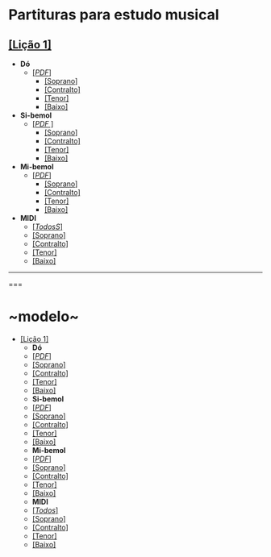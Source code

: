 # Partituras para estudo musical

## [[Lição 1]](licoes/licao01)
  - **Dó**
    - [[_PDF_]](licoes/licao01/Lição_01c-Partitura_e_Partes.pdf)
      - [[Soprano]](licoes/licao01/Lição_01c-Soprano.pdf)
      - [[Contralto]](licoes/licao01/Lição_01c-Contralto.pdf)
      - [[Tenor]](licoes/licao01/Lição_01c-Tenor.pdf)
      - [[Baixo]](licoes/licao01/Lição_01c-Baixo.pdf)
  - **Si-bemol**
    - [[_PDF_ ]](licoes/licao01/Lição_01bb-Partitura_e_Partes.pdf)
      - [[Soprano]](licoes/licao01/Lição_01bb-Soprano.pdf)
      - [[Contralto]](licoes/licao01/Lição_01bb-Contralto.pdf)
      - [[Tenor]](licoes/licao01/Lição_01bb-Tenor.pdf)
      - [[Baixo]](licoes/licao01/Lição_01bb-Baixo.pdf)
  - **Mi-bemol**
    - [[_PDF_]](licoes/licao01/Lição_01eb-Partitura_e_Partes.pdf)
      - [[Soprano]](licoes/licao01/Lição_01eb-Soprano.pdf)
      - [[Contralto]](licoes/licao01/Lição_01eb-Contralto.pdf)
      - [[Tenor]](licoes/licao01/Lição_01eb-Tenor.pdf)
      - [[Baixo]](licoes/licao01/Lição_01eb-Baixo.pdf)
  - **MIDI**
    - [[_TodosS_]](licoes/licao01/Lição_01c-Baixo.mid)
    - [[Soprano]](licoes/licao01/Lição_01c-Soprano.mid)
    - [[Contralto]](licoes/licao01/Lição_01c-Contralto.mid)
    - [[Tenor]](licoes/licao01/Lição_01c-Tenor.mid)
    - [[Baixo]](licoes/licao01/Lição_01c-Baixo.mid)

---











===

# ~modelo~
- [[Lição 1]](licoes/licao01)
  - **Dó**
   - [[_PDF_]](licoes/licao01/...pautaepartes)
    - [[Soprano]](licoes/licao01/...)
    - [[Contralto]](licoes/licao01/...)
    - [[Tenor]](licoes/licao01/...)
    - [[Baixo]](licoes/licao01/...)  
  - **Si-bemol**
   - [[_PDF_]](licoes/licao01/...pautaepartes)
    - [[Soprano]](licoes/licao01/...)
    - [[Contralto]](licoes/licao01/...)
    - [[Tenor]](licoes/licao01/...)
    - [[Baixo]](licoes/licao01/...)
  - **Mi-bemol**
   - [[_PDF_]](licoes/licao01/...pautaepartes)
    - [[Soprano]](licoes/licao01/...)
    - [[Contralto]](licoes/licao01/...)
    - [[Tenor]](licoes/licao01/...)
    - [[Baixo]](licoes/licao01/...)
  - **MIDI**
   - [[_Todos_]](licoes/licao01/...pautaepartes)
   - [[Soprano]](licoes/licao01/...)
   - [[Contralto]](licoes/licao01/...)
   - [[Tenor]](licoes/licao01/...)
   - [[Baixo]](licoes/licao01/...)
